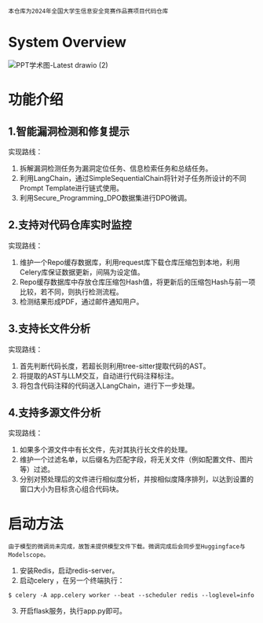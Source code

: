 `本仓库为2024年全国大学生信息安全竞赛作品赛项目代码仓库`
# System Overview
![PPT学术图-Latest drawio (2)](https://github.com/Nash-Equilibrium/ciscn/assets/90449797/60e10a32-12b4-4392-a35e-a9cd2d18f127)


# 功能介绍
## 1.智能漏洞检测和修复提示
实现路线：
1. 拆解漏洞检测任务为漏洞定位任务、信息检索任务和总结任务。
2. 利用LangChain，通过SimpleSequentialChain将针对子任务所设计的不同Prompt Template进行链式使用。
3. 利用Secure_Programming_DPO数据集进行DPO微调。

## 2.支持对代码仓库实时监控
实现路线：
1. 维护一个Repo缓存数据库，利用request库下载仓库压缩包到本地，利用Celery库保证数据更新，间隔为设定值。
2. Repo缓存数据库中存放仓库压缩包Hash值，将更新后的压缩包Hash与前一项比较，若不同，则执行检测流程。
3. 检测结果形成PDF，通过邮件通知用户。

## 3.支持长文件分析
实现路线：
1. 首先判断代码长度，若超长则利用tree-sitter提取代码的AST。
2. 将提取的AST与LLM交互，自动进行代码注释标注。
3. 将包含代码注释的代码送入LangChain，进行下一步处理。

## 4.支持多源文件分析
实现路线：
1. 如果多个源文件中有长文件，先对其执行长文件的处理。
2. 维护一个过滤名单，以后缀名为匹配字段，将无关文件（例如配置文件、图片等）过滤。
3. 分别对预处理后的文件进行相似度分析，并按相似度降序排列，以达到设置的窗口大小为目标贪心组合代码块。

# 启动方法
`由于模型的微调尚未完成，故暂未提供模型文件下载。微调完成后会同步至Huggingface与Modelscope。`
1. 安装Redis，启动redis-server。
2. 启动celery ，在另一个终端执行：
```shell
$ celery -A app.celery worker --beat --scheduler redis --loglevel=info
```
3. 开启flask服务，执行app.py即可。
